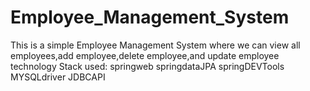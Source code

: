 # Employee_Management_System
This is a simple Employee Management System where we can view all employees,add employee,delete employee,and update employee 
technology Stack used:
springweb
springdataJPA
springDEVTools
MYSQLdriver
JDBCAPI

